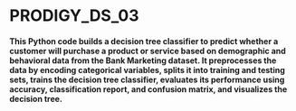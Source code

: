 # PRODIGY_DS_03
<h4>This Python code builds a decision tree classifier to predict whether a customer will purchase a product or service based on demographic and behavioral data from the Bank Marketing dataset. It preprocesses the data by encoding categorical variables, splits it into training and testing sets, trains the decision tree classifier, evaluates its performance using accuracy, classification report, and confusion matrix, and visualizes the decision tree.</h4>
